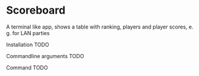 # Scoreboard
A terminal like app, shows a table with ranking, players and player scores, e. g. for LAN parties

Installation
TODO

Commandline arguments
TODO 

Command
TODO

